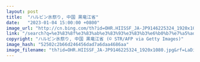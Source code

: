 ```yaml
---
layout: post
title:  "ハルビン氷祭り, 中国 黒竜江省"
date:   "2023-01-04 15:00:00 +0800"
image_url: "http://cn.bing.com/th?id=OHR.HIISSF_JA-JP9146225324_1920x1080.jpg&rf=LaDigue_1920x1080.jpg&pid=hp"
link: "/search?q=%e3%83%8f%e3%83%ab%e3%83%93%e3%83%b3%e6%b0%b7%e7%a5%ad%e3%82%8a&form=hpcapt&filters=HpDate%3a%2220230104_1500%22"
copyright: "ハルビン氷祭り, 中国 黒竜江省 (© STR/AFP via Getty Images)"
image_hash: "52502c2b66d246456dad7a6daa4686aa"
image_filename: "th?id=OHR.HIISSF_JA-JP9146225324_1920x1080.jpg&rf=LaDigue_1920x1080.jpg&pid=hp"
---
```

